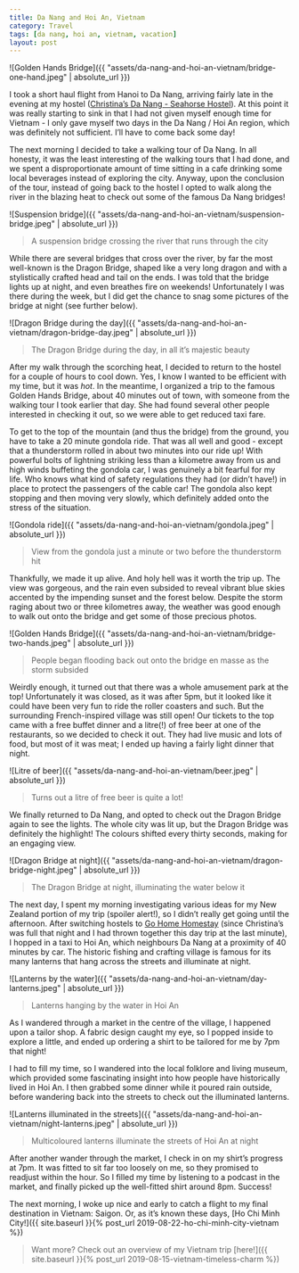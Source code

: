 ```yaml
---
title: Da Nang and Hoi An, Vietnam
category: Travel
tags: [da nang, hoi an, vietnam, vacation]
layout: post
---
```


![Golden Hands Bridge]({{ "assets/da-nang-and-hoi-an-vietnam/bridge-one-hand.jpeg" | absolute_url }})

I took a short haul flight from Hanoi to Da Nang, arriving fairly late in the evening at my hostel ([Christina’s Da Nang - Seahorse Hostel](https://www.tripadvisor.ca/Hotel_Review-g298085-d15638266-Reviews-Christina_s_Da_Nang_Seahorse_Hostel_Bar-Da_Nang.html?m=19905)). At this point it was really starting to sink in that I had not given myself enough time for Vietnam - I only gave myself two days in the Da Nang / Hoi An region, which was definitely not sufficient. I’ll have to come back some day!<!--more-->

The next morning I decided to take a walking tour of Da Nang. In all honesty, it was the least interesting of the walking tours that I had done, and we spent a disproportionate amount of time sitting in a cafe drinking some local beverages instead of exploring the city. Anyway, upon the conclusion of the tour, instead of going back to the hostel I opted to walk along the river in the blazing heat to check out some of the famous Da Nang bridges!

![Suspension bridge]({{ "assets/da-nang-and-hoi-an-vietnam/suspension-bridge.jpeg" | absolute_url }})
> A suspension bridge crossing the river that runs through the city

While there are several bridges that cross over the river, by far the most well-known is the Dragon Bridge, shaped like a very long dragon and with a stylistically crafted head and tail on the ends. I was told that the bridge lights up at night, and even breathes fire on weekends! Unfortunately I was there during the week, but I did get the chance to snag some pictures of the bridge at night (see further below).

![Dragon Bridge during the day]({{ "assets/da-nang-and-hoi-an-vietnam/dragon-bridge-day.jpeg" | absolute_url }})
> The Dragon Bridge during the day, in all it’s majestic beauty

After my walk through the scorching heat, I decided to return to the hostel for a couple of hours to cool down. Yes, I know I wanted to be efficient with my time, but it was *hot*. In the meantime, I organized a trip to the famous Golden Hands Bridge, about 40 minutes out of town, with someone from the walking tour I took earlier that day. She had found several other people interested in checking it out, so we were able to get reduced taxi fare.

To get to the top of the mountain (and thus the bridge) from the ground, you have to take a 20 minute gondola ride. That was all well and good - except that a thunderstorm rolled in about two minutes into our ride up! With powerful bolts of lightning striking less than a kilometre away from us and high winds buffeting the gondola car, I was genuinely a bit fearful for my life. Who knows what kind of safety regulations they had (or didn’t have!) in place to protect the passengers of the cable car! The gondola also kept stopping and then moving very slowly, which definitely added onto the stress of the situation.

![Gondola ride]({{ "assets/da-nang-and-hoi-an-vietnam/gondola.jpeg" | absolute_url }})
> View from the gondola just a minute or two before the thunderstorm hit

Thankfully, we made it up alive. And holy hell was it worth the trip up. The view was gorgeous, and the rain even subsided to reveal vibrant blue skies accented by the impending sunset and the forest below. Despite the storm raging about two or three kilometres away, the weather was good enough to walk out onto the bridge and get some of those precious photos.

![Golden Hands Bridge]({{ "assets/da-nang-and-hoi-an-vietnam/bridge-two-hands.jpeg" | absolute_url }})
> People began flooding back out onto the bridge en masse as the storm subsided

Weirdly enough, it turned out that there was a whole amusement park at the top! Unfortunately it was closed, as it was after 5pm, but it looked like it could have been very fun to ride the roller coasters and such. But the surrounding French-inspired village was still open! Our tickets to the top came with a free buffet dinner and a litre(!) of free beer at one of the restaurants, so we decided to check it out. They had live music and lots of food, but most of it was meat; I ended up having a fairly light dinner that night.

![Litre of beer]({{ "assets/da-nang-and-hoi-an-vietnam/beer.jpeg" | absolute_url }})
> Turns out a litre of free beer is quite a lot!

We finally returned to Da Nang, and opted to check out the Dragon Bridge again to see the lights. The whole city was lit up, but the Dragon Bridge was definitely the highlight! The colours shifted every thirty seconds, making for an engaging view.

![Dragon Bridge at night]({{ "assets/da-nang-and-hoi-an-vietnam/dragon-bridge-night.jpeg" | absolute_url }})
> The Dragon Bridge at night, illuminating the water below it

The next day, I spent my morning investigating various ideas for my New Zealand portion of my trip (spoiler alert!), so I didn’t really get going until the afternoon. After switching hostels to [Go Home Homestay](https://www.tripadvisor.ca/Hotel_Review-g298085-d16725569-Reviews-Go_Home_Homestay_Coffee-Da_Nang.html?m=19905) (since Christina’s was full that night and I had thrown together this day trip at the last minute), I hopped in a taxi to Hoi An, which neighbours Da Nang at a proximity of 40 minutes by car. The historic fishing and crafting village is famous for its many lanterns that hang across the streets and illuminate at night.

![Lanterns by the water]({{ "assets/da-nang-and-hoi-an-vietnam/day-lanterns.jpeg" | absolute_url }})
> Lanterns hanging by the water in Hoi An

As I wandered through a market in the centre of the village, I happened upon a tailor shop. A fabric design caught my eye, so I popped inside to explore a little, and ended up ordering a shirt to be tailored for me by 7pm that night!

I had to fill my time, so I wandered into the local folklore and living museum, which provided some fascinating insight into how people have historically lived in Hoi An. I then grabbed some dinner while it poured rain outside, before wandering back into the streets to check out the illuminated lanterns.

![Lanterns illuminated in the streets]({{ "assets/da-nang-and-hoi-an-vietnam/night-lanterns.jpeg" | absolute_url }})
> Multicoloured lanterns illuminate the streets of Hoi An at night

After another wander through the market, I check in on my shirt’s progress at 7pm. It was fitted to sit far too loosely on me, so they promised to readjust within the hour. So I filled my time by listening to a podcast in the market, and finally picked up the well-fitted shirt around 8pm. Success!

The next morning, I woke up nice and early to catch a flight to my final destination in Vietnam: Saigon. Or, as it’s known these days, [Ho Chi Minh City!]({{ site.baseurl }}{% post_url 2019-08-22-ho-chi-minh-city-vietnam %})

> Want more? Check out an overview of my Vietnam trip [here!]({{ site.baseurl }}{% post_url 2019-08-15-vietnam-timeless-charm %})
